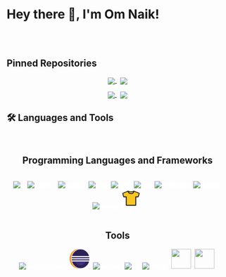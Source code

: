 # Hey there 👋, I'm  Om Naik!

<link rel="stylesheet" href="https://cdn.jsdelivr.net/gh/devicons/devicon@v2.15.1/devicon.min.css">

<style>
.logo {
    color: white;
    filter: drop-shadow(0px 0px 0.4px white);
}
</style>

<!-- Boilerplate Ignore
**Nike1421/Nike1421** is a ✨ _special_ ✨ repository because its `README.md` (this file) appears on your GitHub profile.
Here are some ideas to get you started:
- 🔭 I’m currently working on ...
- 🌱 I’m currently learning ...
- 👯 I’m looking to collaborate on ...
- 🤔 I’m looking for help with ...
- 💬 Ask me about ...
- 📫 How to reach me: ...
- 😄 Pronouns: ...
- ⚡ Fun fact: ... -->


<br/>
<br/>

## Pinned Repositories
<p align="center">
    <a href="https://github.com/Nike1421/Decentralized-Ride-Hailing-System-using-Blockchain">
        <img width='49%' align="center"src="https://github-readme-stats.vercel.app/api/pin/?username=Nike1421&repo=Decentralized-Ride-Hailing-System-using-Blockchain&border_color=2D826D&bg_color=0D1117&title_color=6CD3BF&text_color=C9D1D9&icon_color=6CD3BF" />
    </a>
    <span>&nbsp;</span>
    <a href="https://github.com/Nike1421/Java-Session-Codes">
        <img width='49%' align="center"src="https://github-readme-stats.vercel.app/api/pin/?username=Nike1421&repo=Java-Session-Codes&border_color=2D826D&bg_color=0D1117&title_color=6CD3BF&text_color=C9D1D9&icon_color=6CD3BF" />
    </a>
</p>

<p align="center">
    <a href="">
        <img width='60.25%' align="center"src="https://github-readme-stats.vercel.app/api?username=Nike1421&&show_icons=true&title_color=ffffff&icon_color=bb2acf&text_color=daf7dc&bg_color=151515" />
    </a>
    <span>&nbsp;</span>
    <a href="">
        <img width='37.25%' align="center"src="https://github-readme-stats.vercel.app/api/top-langs/?username=Nike1421&count_private=true&theme=tokyonight&langs_count=3" />
    </a>
</p>

## 🛠️ Languages and Tools



<br/>



<!-- ### Proficient -->

<div align="center">
<h2 align="center">Programming Languages and Frameworks</h2>
<br/>
    <img class="logo" src="https://cdn.jsdelivr.net/gh/devicons/devicon/icons/c/c-original.svg" alt="c" width="45" height="45" />&nbsp;
    <img class="logo" src="https://cdn.jsdelivr.net/gh/devicons/devicon/icons/python/python-original.svg" alt="python" width="45" height="45" />&nbsp;
    <img class="logo" src="https://cdn.jsdelivr.net/gh/devicons/devicon/icons/jupyter/jupyter-original.svg" alt="jupyter" width="45" height="45" />&nbsp;
    <img class="logo" src="https://cdn.jsdelivr.net/gh/devicons/devicon/icons/java/java-original.svg" alt="java" width="45" height="45" />&nbsp;
    <img class="logo" src="https://cdn.jsdelivr.net/gh/devicons/devicon/icons/html5/html5-original.svg" alt="html" width="45" height="45" />&nbsp;
    <img class="logo" src="https://cdn.jsdelivr.net/gh/devicons/devicon/icons/css3/css3-original.svg" alt="css" width="45" height="45" />&nbsp;
    <img class="logo" src="https://cdn.jsdelivr.net/gh/devicons/devicon/icons/javascript/javascript-original.svg" alt="javascript" width="45" height="45" />&nbsp;
    <img class="logo" src="https://cdn.jsdelivr.net/gh/devicons/devicon/icons/django/django-plain.svg" alt="django" width="45" height="45" />&nbsp;
    <img class="logo" src="https://cdn.jsdelivr.net/gh/devicons/devicon/icons/spring/spring-original.svg" alt="spring" width="45" height="45" />&nbsp;
    <img class="logo" src="https://github.com/Nike1421/Nike1421/blob/main/res/jersey.png" alt="jersey" width="45" height="45" />&nbsp;
    <!-- <img class="logo" src="https://cdn.jsdelivr.net/gh/devicons/devicon/icons/figma/figma-original.svg" alt="" width="45" height="45" />&nbsp; -->
</div>

<br/>


<div align="center">
<h2 align="center">Tools</h2>
    <img class="logo" src="https://cdn.jsdelivr.net/gh/devicons/devicon/icons/androidstudio/androidstudio-original.svg" alt="androidstudio" width="45" height="45" />&nbsp;
    <img class="logo" src="https://github.com/Nike1421/Nike1421/blob/main/res/eclipse.png" alt="eclipse" width="45" height="45" />&nbsp;
    <img class="logo" src="https://cdn.jsdelivr.net/gh/devicons/devicon/icons/vscode/vscode-original.svg" alt="vscode" width="45" height="45" />&nbsp;
    <img class="logo" src="https://cdn.jsdelivr.net/gh/devicons/devicon/icons/git/git-original.svg" alt="git" width="45" height="45" />&nbsp;
    <img class="logo" src="https://cdn.jsdelivr.net/gh/devicons/devicon/icons/github/github-original.svg" alt="github" width="45" height="45" />&nbsp;
    <img class="logo" src="https://cdn.jsdelivr.net/gh/devicons/devicon/icons/canva/canva-original.svg" alt="" width="45" height="45" />&nbsp;
    <img class="logo" src="https://cdn.jsdelivr.net/gh/devicons/devicon/icons/figma/figma-original.svg" alt="" width="45" height="45" />&nbsp;
</div>